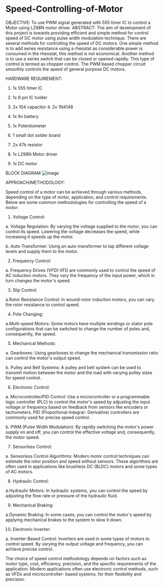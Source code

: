 # Speed-Controlling-of-Motor

OBJECTIVE: To use PWM signal generated with 555 timer IC to control a Motor using L298N motor driver.
ABSTRACT: The aim of development of this project is towards providing efficient and simple method for control speed of DC motor using pulse width modulation technique.
There are several methods for controlling the speed of DC motors. One simple method is to add series resistance using a rheostat as considerable power is consumed in the rheostat, this method is not economical. Another method is to use a series switch that can be closed or opened rapidly. This type of control is termed as chopper control. The PWM based chopper circuit smoothly controls the speed of general purpose DC motors.


HARDWARE REQUIREMENT:
1.	1x 555 timer IC
2.	1x 8 pin IC holder
3.	2x 104 capacitor 4. 2x 1N4148
5.	1x 9v battery
6.	1x Potentiometer
7.	1 small dot solder board
8.	2x 47k resistor

9.	1x L298N Motor driver

10.	1x DC motor
 
BLOCK DIAGRAM
![image](https://github.com/user-attachments/assets/5bb07dba-9439-46ed-a4fc-7c4c797b0a0c)

APPROACH/METHODOLOGY:

Speed control of a motor can be achieved through various methods, depending on the type of motor, application, and control requirements. Below are some common methodologies for controlling the speed of a motor:

1.	Voltage Control:

a.	Voltage Regulation: By varying the voltage supplied to the motor, you can control its speed. Lowering the voltage decreases the speed, while increasing it speeds up the motor.

b.	Auto-Transformer: Using an auto-transformer to tap different voltage levels and supply them to the motor.

2.	Frequency Control:

a.	Frequency Drives (VFD):VFD are commonly used to control the speed of AC induction motors. They vary the frequency of the input power, which in turn changes the motor's speed.

3.	Slip Control:

a.Rotor Resistance Control: In wound-rotor induction motors, you can vary the rotor resistance to control speed.

4.	Pole Changing:

a.Multi-speed Motors: Some motors have multiple windings or stator pole configurations that can be switched to change the number of poles and, consequently, the speed.

5.	Mechanical Methods:

a.	Gearboxes: Using gearboxes to change the mechanical transmission ratio can control the motor's output speed.
 
b.	Pulley and Belt Systems: A pulley and belt system can be used to transmit motion between the motor and the load with varying pulley sizes for speed control.

6.	Electronic Control:

a.	Microcontroller/PID Control: Use a microcontroller or a programmable logic controller (PLC) to control the motor's speed by adjusting the input voltage or frequency based on feedback from sensors like encoders or tachometers. PID (Proportional-Integral- Derivative) controllers are commonly used for precise speed control.

b.	PWM (Pulse Width Modulation): By rapidly switching the motor's power supply on and off, you can control the effective voltage and, consequently, the motor speed.

7.	Sensorless Control:

a.	Sensorless Control Algorithms: Modern motor control techniques can estimate the rotor position and speed without sensors. These algorithms are often used in applications like brushless DC (BLDC) motors and some types of AC motors.

8.	Hydraulic Control:

a.Hydraulic Motors: In hydraulic systems, you can control the speed by adjusting the flow rate or pressure of the hydraulic fluid.

9.	Mechanical Braking:

a.Dynamic Braking: In some cases, you can control the motor's speed by applying mechanical brakes to the system to slow it down.

10.	Electronic Inverter:

a.	Inverter-Based Control: Inverters are used in some types of motors to control speed.
By varying the output voltage and frequency, you can achieve precise control.

The choice of speed control methodology depends on factors such as motor type, cost, efficiency, precision, and the specific requirements of the application. Modern applications often use electronic control methods, such as VFDs and microcontroller- based systems, for their flexibility and precision.
 
